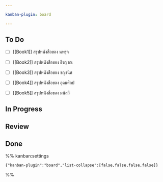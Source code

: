 ```yaml
---

kanban-plugin: board

---
```


## To Do

- [ ] [[Book1]] สรุปหนังสือของ นพรุจ
- [ ] [[Book2]] สรุปหนังสือของ ธีรญาณ
- [ ] [[Book3]] สรุปหนังสือของ ชญานิศ
- [ ] [[Book4]] สรุปหนังสือของ อุดมศิลป
- [ ] [[Book5]] สรุปหนังสือของ มนัสวี


## In Progress



## Review



## Done





%% kanban:settings
```
{"kanban-plugin":"board","list-collapse":[false,false,false,false]}
```
%%